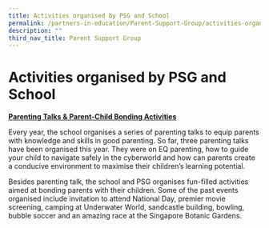 ```yaml
---
title: Activities organised by PSG and School
permalink: /partners-in-education/Parent-Support-Group/activities-organised-by-psg-and-school/
description: ""
third_nav_title: Parent Support Group
---
```

# Activities organised by PSG and School

<b><u>Parenting Talks & Parent-Child Bonding Activities</u></b>

Every year, the school organises a series of parenting talks to equip parents with knowledge and skills in good parenting. So far, three parenting talks have been organised this year. They were on EQ parenting, how to guide your child to navigate safely in the cyberworld and how can parents create a conducive environment to maximise their children’s learning potential.

Besides parenting talk, the school and PSG organises fun-filled activities aimed at bonding parents with their children. Some of the past events organised include invitation to attend National Day, premier movie screening, camping at Underwater World, sandcastle building, bowling, bubble soccer and an amazing race at the Singapore Botanic Gardens.